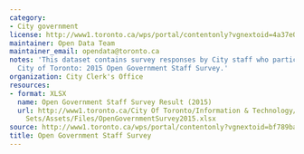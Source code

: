 ```yaml
---
category:
- City government
license: http://www1.toronto.ca/wps/portal/contentonly?vgnextoid=4a37e03bb8d1e310VgnVCM10000071d60f89RCRD
maintainer: Open Data Team
maintainer_email: opendata@toronto.ca
notes: 'This dataset contains survey responses by City staff who participated in the
  City of Toronto: 2015 Open Government Staff Survey.'
organization: City Clerk's Office
resources:
- format: XLSX
  name: Open Government Staff Survey Result (2015)
  url: http://www1.toronto.ca/City Of Toronto/Information & Technology/Open Data/Data
    Sets/Assets/Files/OpenGovernmentSurvey2015.xlsx
source: http://www1.toronto.ca/wps/portal/contentonly?vgnextoid=bf789ba4a5a10510VgnVCM10000071d60f89RCRD&vgnextchannel=1a66e03bb8d1e310VgnVCM10000071d60f89RCRD
title: Open Government Staff Survey
---
```


